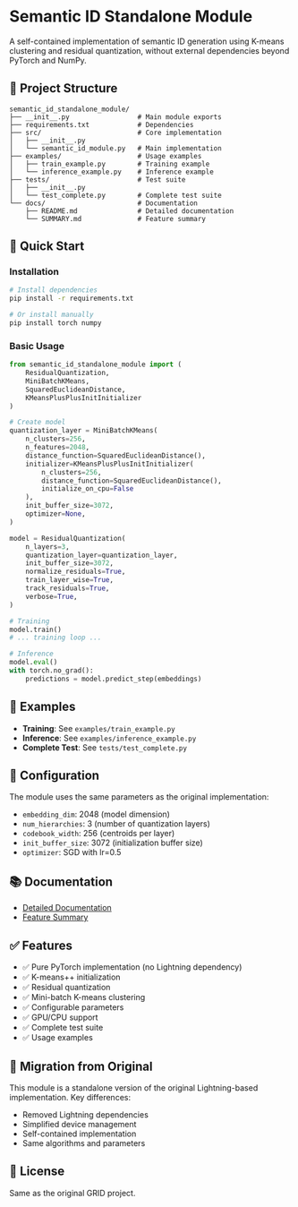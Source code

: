 # Semantic ID Standalone Module

A self-contained implementation of semantic ID generation using K-means clustering and residual quantization, without external dependencies beyond PyTorch and NumPy.

## 📁 Project Structure

```
semantic_id_standalone_module/
├── __init__.py                 # Main module exports
├── requirements.txt            # Dependencies
├── src/                        # Core implementation
│   ├── __init__.py
│   └── semantic_id_module.py   # Main implementation
├── examples/                   # Usage examples
│   ├── train_example.py        # Training example
│   └── inference_example.py    # Inference example
├── tests/                      # Test suite
│   ├── __init__.py
│   └── test_complete.py        # Complete test suite
└── docs/                       # Documentation
    ├── README.md               # Detailed documentation
    └── SUMMARY.md              # Feature summary
```

## 🚀 Quick Start

### Installation

```bash
# Install dependencies
pip install -r requirements.txt

# Or install manually
pip install torch numpy
```

### Basic Usage

```python
from semantic_id_standalone_module import (
    ResidualQuantization,
    MiniBatchKMeans,
    SquaredEuclideanDistance,
    KMeansPlusPlusInitInitializer
)

# Create model
quantization_layer = MiniBatchKMeans(
    n_clusters=256,
    n_features=2048,
    distance_function=SquaredEuclideanDistance(),
    initializer=KMeansPlusPlusInitInitializer(
        n_clusters=256,
        distance_function=SquaredEuclideanDistance(),
        initialize_on_cpu=False
    ),
    init_buffer_size=3072,
    optimizer=None,
)

model = ResidualQuantization(
    n_layers=3,
    quantization_layer=quantization_layer,
    init_buffer_size=3072,
    normalize_residuals=True,
    train_layer_wise=True,
    track_residuals=True,
    verbose=True,
)

# Training
model.train()
# ... training loop ...

# Inference
model.eval()
with torch.no_grad():
    predictions = model.predict_step(embeddings)
```

## 📖 Examples

- **Training**: See `examples/train_example.py`
- **Inference**: See `examples/inference_example.py`
- **Complete Test**: See `tests/test_complete.py`

## 🔧 Configuration

The module uses the same parameters as the original implementation:

- `embedding_dim`: 2048 (model dimension)
- `num_hierarchies`: 3 (number of quantization layers)
- `codebook_width`: 256 (centroids per layer)
- `init_buffer_size`: 3072 (initialization buffer size)
- `optimizer`: SGD with lr=0.5

## 📚 Documentation

- [Detailed Documentation](docs/README.md)
- [Feature Summary](docs/SUMMARY.md)

## ✅ Features

- ✅ Pure PyTorch implementation (no Lightning dependency)
- ✅ K-means++ initialization
- ✅ Residual quantization
- ✅ Mini-batch K-means clustering
- ✅ Configurable parameters
- ✅ GPU/CPU support
- ✅ Complete test suite
- ✅ Usage examples

## 🔄 Migration from Original

This module is a standalone version of the original Lightning-based implementation. Key differences:

- Removed Lightning dependencies
- Simplified device management
- Self-contained implementation
- Same algorithms and parameters

## 📝 License

Same as the original GRID project.
